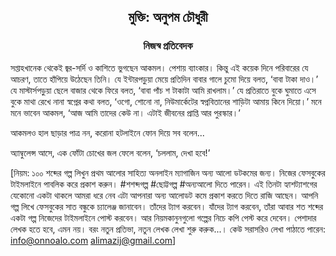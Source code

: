 <div align=center><h2 align=center>মুক্তি: অনুপম চৌধুরী</h4><h3 align=center>নিজস্ব প্রতিবেদক</h3>
</div>

সপ্তাহখানেক থেকেই জ্বর-সর্দি ও কাশিতে ভুগছেন আকমল। পেশায় ব্যাংকার। কিন্তু এই কয়েক দিনে পরিবারের যে আচরণ, তাতে হাঁপিয়ে উঠেছেন তিনি। যে ইন্টারপড়ুয়া মেয়ে প্রতিদিন বাবার গালে চুমো দিয়ে বলত, ‘বাবা টাকা দাও।’ যে মাস্টার্সপড়ুয়া ছেলে বাজার থেকে ফিরে বলত, ‘বাবা পাঁচ শ টাকাটা আমি রাখলাম।’ যে প্রতিরাতে বুকে ঘুমাতে এসে বুকে মাথা রেখে নানা স্বপ্নের কথা বলত, ‘ওগো, শোনো না, নিউমার্কেটের স্বপ্নবিতানের শাড়িটা আমায় কিনে দিয়ো।’ মনে মনে ভাবেন আকমল, ‘আজ আমি তাদের কেউ না। এটাই জীবনের প্রাপ্তি আর পুরস্কার।’

আকমলও হাল ছাড়ার পাত্র নন, করোনা হটলাইনে ফোন দিয়ে সব বলেন...

অ্যাম্বুলেন্স আসে, এক ফোঁটা চোখের জল ফেলে বলেন, ‘চললাম, দেখা হবে!’

[নিয়ম: ১০০ শব্দের গল্প লিখুন প্রথম আলোর সাহিত্য অনলাইন ম্যাগাজিন অন্য আলো ডটকমের জন্য। নিজের ফেসবুকের টাইমলাইনে পাবলিক করে প্রকাশ করুন। #শশব্দগল্প #ছোট্টগল্প #অন্যআলো দিতে পারেন। এই তিনটা হ্যাশট্যাশগের যেকোনো একটা থাকলে আমরা ধরে নেব এটা আপনারা অন্য আলোডট কমে প্রকাশ করতে দিতে রাজি আছেন। আপনি গল্প লিখে ফেসবুকের সাত বন্ধুকে চ্যালেঞ্জ জানাবেন। তাঁদের ট্যাগ করবেন। যাঁদের ট্যাগ করবেন, তাঁরা আবার শত শব্দের একটা গল্প নিজেদের টাইমলাইনে পোস্ট করবেন। আর নিয়মকানুনগুলো গল্পের নিচে কপি পেস্ট করে দেবেন। পেশাদার লেখক হতে হবে, এমন নয়। বরং নতুন প্রতিভা, নতুন লেখক লেখা শুরু করুক...। কেউ সরাসরিও লেখা পাঠাতে পারেন: info@onnoalo.com alimazij@gmail.com]


